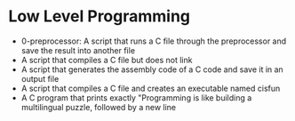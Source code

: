 # Low Level Programming
* 0-preprocessor: A script that runs a C file through the preprocessor and save the result into another file
* A script that compiles a C file but does not link
* A script that generates the assembly code of a C code and save it in an output file
* A script that compiles a C file and creates an executable named cisfun
* A C program that prints exactly "Programming is like building a multilingual puzzle, followed by a new line
